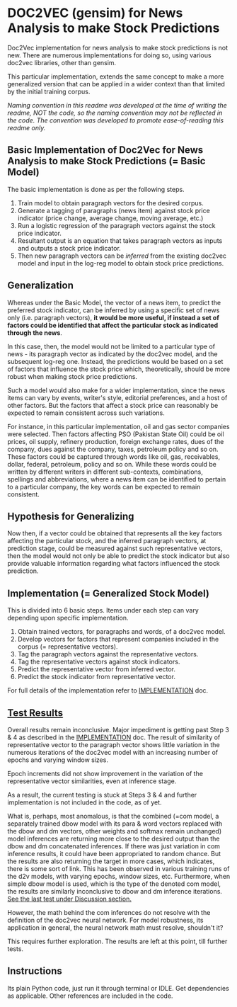 # DOC2VEC (gensim) for News Analysis to make Stock Predictions

Doc2Vec implementation for news analysis to make stock predictions is not new. There are numerous implementations for doing so, using various doc2vec libraries, other than gensim.

This particular implementation, extends the same concept to make a more generalized version that can be applied in a wider context than that limited by the initial training corpus.

*Naming convention in this readme was developed at the time of writing the readme, NOT the code, so the naming convention may not be reflected in the code. The convention was developed to promote ease-of-reading this readme only.*

## Basic Implementation of Doc2Vec for News Analysis to make Stock Predictions (= Basic Model)

The basic implementation is done as per the following steps.

1. Train model to obtain paragraph vectors for the desired corpus.
2. Generate a tagging of paragraphs (news item) against stock price indicator (price change, average change, moving average, etc.)
3. Run a logistic regression of the paragraph vectors against the stock price indicator.
4. Resultant output is an equation that takes paragraph vectors as inputs and outputs a stock price indicator.
5. Then new paragraph vectors can be *inferred* from the existing doc2vec model and input in the log-reg model to obtain stock price predictions.

## Generalization

Whereas under the Basic Model, the vector of a news item, to predict the preferred stock indicator, can be inferred by using a specific set of news only (i.e. paragraph vectors), **it would be more useful, if instead a set of factors could be identified that affect the particular stock as indicated through the news**.

In this case, then, the model would not be limited to a particular type of news - its paragraph vector as indicated by the doc2vec model, and the subsequent log-reg one. Instead, the predictions would be based on a set of factors that influence the stock price which, theoretically, should be more robust when making stock price predictions. 

Such a model would also make for a wider implementation, since the news items can vary by events, writer's style, editorial preferences, and a host of other factors. But the factors that affect a stock price can reasonably be expected to remain consistent across such variations.

For instance, in this particular implementation, oil and gas sector companies were selected. Then factors affecting PSO (Pakistan State Oil) could be oil prices, oil supply, refinery production, foreign exchange rates, dues of the company, dues against the company, taxes, petroleum policy and so on. These factors could be captured through words like oil, gas, receivables, dollar, federal, petroleum, policy and so on. While these words could be written by different writers in different sub-contexts, combinations, spellings and abbreviations, where a news item can be identified to pertain to a particular company, the key words can be expected to remain consistent.

## Hypothesis for Generalizing

Now then, if a vector could be obtained that represents all the key factors affecting the particular stock, and the inferred paragraph vectors, at prediction stage, could be measured against such representative vectors, then the model would not only be able to predict the stock indicator but also provide valuable information regarding what factors influenced the stock prediction.

## Implementation (= Generalized Stock Model)

This is divided into 6 basic steps. Items under each step can vary depending upon specific implementation.

1. Obtain trained vectors, for paragraphs and words, of a doc2vec model.
2. Develop vectors for factors that represent companies included in the corpus (= representative vectors).
3. Tag the paragraph vectors against the representative vectors.
4. Tag the representative vectors against stock indicators. 
5. Predict the representative vector from inferred vector.
6. Predict the stock indicator from representative vector.

For full details of the implementation refer to [IMPLEMENTATION](./IMPLEMENTATION.md) doc.

## [Test Results](./TESTRESULTS_JAN23.md)

Overall results remain inconclusive. Major impediment is getting past Step 3 & 4 as described in the [IMPLEMENTATION](./IMPLEMENTATION.md) doc. The result of similarity of representative vector to the paragraph vector shows little variation in the numerous iterations of the doc2vec model with an increasing number of epochs and varying window sizes. 

Epoch increments did not show improvement in the variation of the representative vector similarities, even at inference stage.

As a result, the current testing is stuck at Steps 3 & 4 and further implementation is not included in the code, as of yet.

What is, perhaps, most anomalous, is that the combined (=com model, a separately trained dbow model with its para & word vectors replaced with the dbow and dm vectors, other weights and softmax remain unchanged) model inferences are returning more close to the desired output than the dbow and dm concatenated inferences. If there was just variation in com inference results, it could have been appropriated to random chance. But the results are also returning the target in more cases, which indicates, there is some sort of link. This has been observed in various training runs of the d2v models, with varying epochs, window sizes, etc. Furthermore, when simple dbow model is used, which is the type of the denoted com model, the results are similarly inconclusive to dbow and dm inference iterations. [See the last test under Discussion section.](./TESTRESULTS_JAN23.md)

However, the math behind the com inferences do not resolve with the definition of the doc2vec neural network. For model robustness, its application in general, the neural network math must resolve, shouldn't it?

This requires further exploration. The results are left at this point, till further tests. 

## Instructions

Its plain Python code, just run it through terminal or IDLE. Get dependencies as applicable. Other references are included in the code.

